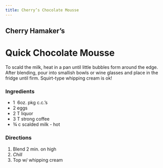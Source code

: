 ```yaml
---
title: Cherry’s Chocolate Mousse
---
```


## Cherry Hamaker’s

# Quick Chocolate Mousse

To scald the milk,  heat in a pan until little bubbles form around the edge. After blending, pour into smallish bowls or wine glasses and place in the fridge until firm.  Squirt-type whipping cream is ok!

### Ingredients

- <qu>1 &nbsp;6oz. pkg</qu> c.c.’s
- <qu>2</qu> eggs
- <qu>2 T</qu> liquor
- <qu>3 T</qu> strong coffee
- <qu>¾ c</qu> scalded milk - hot

### Directions

1. Blend 2 min. on high
2. *Chill*
3. Top w/ whipping cream